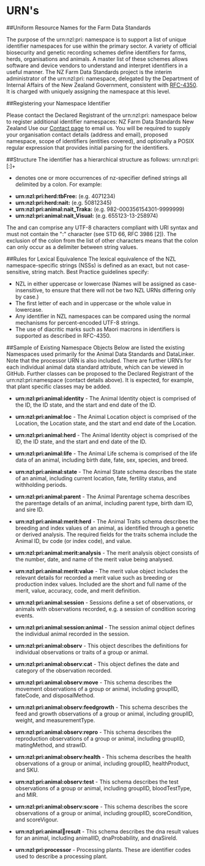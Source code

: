 # URN's
##Uniform Resource Names for the Farm Data Standards

The purpose of the urn:nzl:pri: namespace is to support a list of unique identifier namespaces for use within the primary sector. A variety of official biosecurity and genetic recording schemes define identifiers for farms, herds, organisations and animals. A master list of these schemes allows software and device vendors to understand and interpret identifiers in a useful manner.
The NZ Farm Data Standards project is the interim administrator of the urn:nzl:pri: namespace, delegated by the Department of Internal Affairs of the New Zealand Government, consistent with [RFC-4350](https://www.ietf.org/rfc/rfc4350.txt). It is charged with uniquely assigning the namespace at this level.

##Registering your Namespace Identifier

Please contact the Declared Registrant of the urn:nzl:pri: namespace below to register additional identifier namespaces:
 NZ Farm Data Standards
 New Zealand
 Use our [Contact page](http://www.farmdatastandards.org.nz/contact/) to email us.
You will be required to supply your organisation contact details (address and email), proposed namespace, scope of identifiers (entities covered), and optionally a POSIX regular expression that provides initial parsing for the identifiers.

##Structure
The identifier has a hierarchical structure as follows:
urn:nzl:pri:<nz-specifier>[:<nz-specifier defined string>]+
+ denotes one or more occurrences of nz-specifier defined strings all delimited by a colon.
For example:
* **urn:nzl:pri:herd:tbFree:**	    	(e.g. 4071234)
* **urn:nzl:pri:herd:nait:**	        (e.g. 50812345)
* **urn:nzl:pri:animal:nait_Traka:**	(e.g. 982-000356154301-9999999)
* **urn:nzl:pri:animal:nait_Visual:** (e.g. 655123-13-258974)

The <nz-specifier> and <nz-specifier defined string> can comprise any UTF-8 characters compliant with URI syntax and must not contain the ":" character (see STD 66, RFC 3986 [2]).  The exclusion of the colon from the list of other characters means that the colon can only occur as a delimiter between string values.

##Rules for Lexical Equivalence
The lexical equivalence of the NZL namespace-specific strings (NSSs) is defined as an exact, but not case-sensitive, string match.  Best Practice guidelines specify:
* NZL in either uppercase or lowercase (Names will be assigned as case-insensitive, to ensure that there will not be two NZL URNs differing only by case.)
* The first letter of each <nz-specifier> and <nz specifier defined string> in uppercase or the whole value in lowercase.
* Any identifier in NZL namespaces can be compared using the normal mechanisms for percent-encoded UTF-8 strings.
* The use of diacritic marks such as Maori macrons in identifiers is supported as described in RFC-4350.

##Sample of Existing Namespace Objects
Below are listed the existing Namespaces used primarily for the Animal Data Standards and DataLinker. Note that the processor URN is also included. There are further URN’s for each individual animal data standard attribute, which can be viewed in GitHub.
Further classes can be proposed to the Declared Registrant of the urn:nzl:pri:namespace (contact details above). It is expected, for example, that plant specific classes may be added.


* **urn:nzl:pri:animal:identity** - The Animal Identity object is comprised of the ID, the ID state, and the start and end date of the ID.

* **urn:nzl:pri:animal:loc** - The Animal Location object is comprised of the Location, the Location state, and the start and end date of the Location.

* **urn:nzl:pri:animal:herd** - The Animal Identity object is comprised of the ID, the ID state, and the start and end date of the ID.

* **urn:nzl:pri:animal:life** - The Animal Life schema is comprised of the life data of an animal, including birth date, fate, sex, species, and breed.

* **urn:nzl:pri:animal:state** - The Animal State schema describes the state of an animal, including current location, fate, fertility status, and withholding periods. 

* **urn:nzl:pri:animal:parent** - The Animal Parentage schema describes the parentage details of an animal, including parent type, birth dam ID, and sire ID.

* **urn:nzl:pri:animal:merit:herd** - The Animal Traits schema describes the breeding and index values of an animal, as identified through a genetic or derived analysis. The required fields for the traits schema include the Animal ID, bv code (or index code), and value.

* **urn:nzl:pri:animal:merit:analysis** - The merit analysis object consists of the number, date, and name of the merit value being analysed.

* **urn:nzl:pri:animal:merit:value** - The merit value object includes the relevant details for recorded a merit value such as breeding or production index values. Included are the short and full name of the merit, value, accuracy, code, and merit definition.

* **urn:nzl:pri:animal:session** - Sessions define a set of observations, or animals with observations recorded,  e.g. a session of condition scoring events.

* **urn:nzl:pri:animal:session:animal** - The session animal object defines the individual animal recorded in the session.

* **urn:nzl:pri:animal:observ** - This object describes the definitions for individual observations or traits of a group or animal.

* **urn:nzl:pri:animal:observ:cat** - This object defines the date and category of the observation recorded.

* **urn:nzl:pri:animal:observ:move** - This schema describes the movement observations of a group or animal,  including grouplID, fateCode, and disposalMethod.

* **urn:nzl:pri:animal:observ:feedgrowth** - This schema describes the feed and growth observations of a group or animal,  including grouplID, weight, and measurementType.

* **urn:nzl:pri:animal:observ:repro** - This schema describes the reproduction observations of a group or animal,  including grouplID, matingMethod, and strawID.

* **urn:nzl:pri:animal:observ:health** - This schema describes the health observations of a group or animal,  including grouplID, healthProduct, and SKU.

* **urn:nzl:pri:animal:observ:test** - This schema describes the test observations of a group or animal,  including grouplID, bloodTestType, and MIR.      

* **urn:nzl:pri:animal:observ:score** - This schema describes the score observations of a group or animal,  including grouplID, scoreCondition, and scoreVigour.

* **urn:nzl:pri:animal:dna:result** - This schema describes the dna result values for an animal,  including animallID, dnaProbability, and dnaSireId.

* **urn:nzl:pri:processor** - Processing plants. These are identifier codes used to describe a processing plant.
